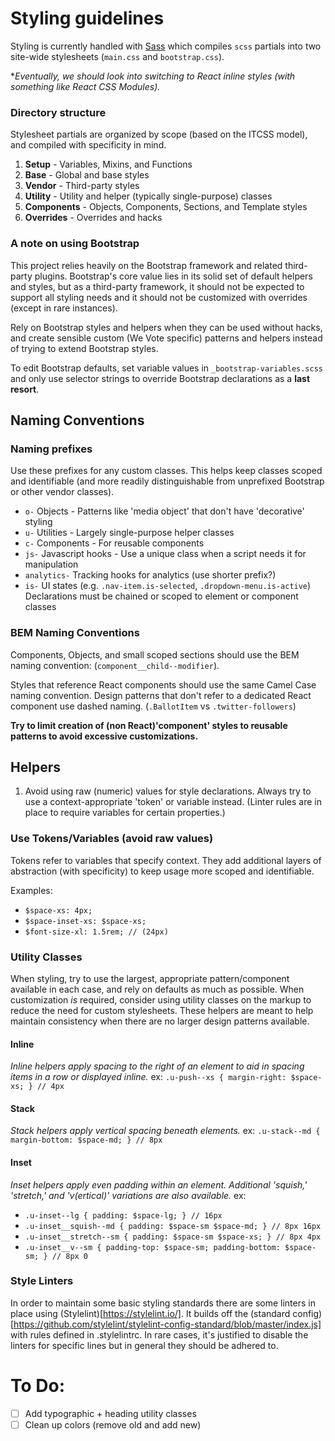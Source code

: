 # Styling guidelines

Styling is currently handled with [Sass](http://sass-lang.com/guide) which compiles `scss` partials into two site-wide stylesheets (`main.css` and `bootstrap.css`).

*_Eventually, we should look into switching to React inline styles (with something like React CSS Modules)._


### Directory structure
Stylesheet partials are organized by scope (based on the ITCSS model), and compiled with specificity in mind.

1. **Setup** - Variables, Mixins, and Functions
2. **Base** - Global and base styles
3. **Vendor** - Third-party styles
4. **Utility** - Utility and helper (typically single-purpose) classes
5. **Components** - Objects, Components, Sections, and Template styles
6. **Overrides** - Overrides and hacks


### A note on using Bootstrap
This project relies heavily on the Bootstrap framework and related third-party plugins. Bootstrap's core value lies in its solid set of default helpers and styles, but as a third-party framework, it should not be expected to support all styling needs and it should not be customized with overrides (except in rare instances).

Rely on Bootstrap styles and helpers when they can be used without hacks, and create sensible custom (We Vote specific) patterns and helpers instead of trying to extend Bootstrap styles.

To edit Bootstrap defaults, set variable values in `_bootstrap-variables.scss` and only use selector strings to override Bootstrap declarations as a **last resort**.


## Naming Conventions

### Naming prefixes
Use these prefixes for any custom classes. This helps keep classes scoped and identifiable (and more readily distinguishable from unprefixed Bootstrap or other vendor classes).
- `o-` Objects - Patterns like 'media object' that don't have 'decorative' styling
- `u-` Utilities - Largely single-purpose helper classes
- `c-` Components - For reusable components
- `js-` Javascript hooks - Use a unique class when a script needs it for manipulation
- `analytics-` Tracking hooks for analytics (use shorter prefix?)
- `is-` UI states (e.g. `.nav-item.is-selected`, `.dropdown-menu.is-active`) Declarations must be chained or scoped to element or component classes

### BEM Naming Conventions
Components, Objects, and small scoped sections should use the BEM naming convention: (`component__child--modifier`).

Styles that reference React components should use the same Camel Case naming convention. Design patterns that don't refer to a dedicated React component use dashed naming. (`.BallotItem` vs `.twitter-followers`)

**Try to limit creation of (non React)'component' styles to reusable patterns to avoid excessive customizations.**


## Helpers

1. Avoid using raw (numeric) values for style declarations. Always try to use a context-appropriate 'token' or variable instead. (Linter rules are in place to require variables for certain properties.)


### Use Tokens/Variables (avoid raw values)

Tokens refer to variables that specify context. They add additional layers of abstraction (with specificity) to keep usage more scoped and identifiable.

Examples:

- `$space-xs: 4px;`
- `$space-inset-xs: $space-xs;`
- `$font-size-xl: 1.5rem; // (24px)`


### Utility Classes

When styling, try to use the largest, appropriate pattern/component available in each case, and rely on defaults as much as possible. When customization _is_ required, consider using utility classes on the markup to reduce the need for custom stylesheets. These helpers are meant to help maintain consistency when there are no larger design patterns available.

#### Inline
*Inline helpers apply spacing to the right of an element to aid in spacing items in a row or displayed inline.*
ex: `.u-push--xs { margin-right: $space-xs; } // 4px`

#### Stack
*Stack helpers apply vertical spacing beneath elements.*
ex: `.u-stack--md { margin-bottom: $space-md; } // 8px`

#### Inset

*Inset helpers apply even padding within an element. Additional 'squish,' 'stretch,' and 'v(ertical)' variations are also available.*
ex:

- `.u-inset--lg { padding: $space-lg; } // 16px`
- `.u-inset__squish--md { padding: $space-sm $space-md; } // 8px 16px`
- `.u-inset__stretch--sm { padding: $space-sm $space-xs; } // 8px 4px`
- `.u-inset__v--sm { padding-top: $space-sm; padding-bottom: $space-sm; } // 8px 0`

### Style Linters

In order to maintain some basic styling standards there are some linters in place using (Stylelint)[https://stylelint.io/]. It builds off the (standard config)[https://github.com/stylelint/stylelint-config-standard/blob/master/index.js] with rules defined in .stylelintrc. In rare cases, it's justified to disable the linters for specific lines but in general they should be adhered to.



# To Do:
- [ ] Add typographic + heading utility classes
- [ ] Clean up colors (remove old and add new)
